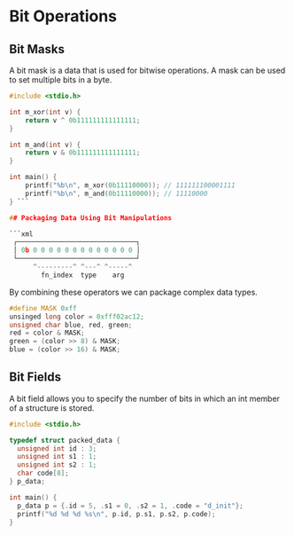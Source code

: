 # Bit Operations

## Bit Masks

A bit mask is a data that is used for bitwise operations. A mask can be used to set
multiple bits in a byte.

```c
#include <stdio.h>

int m_xor(int v) {
    return v ^ 0b111111111111111;
}

int m_and(int v) {
    return v & 0b111111111111111;
}

int main() {
    printf("%b\n", m_xor(0b11110000)); // 111111100001111
    printf("%b\n", m_and(0b11110000)); // 11110000
} ```

## Packaging Data Using Bit Manipulations

```xml
 ┌──────────────────────────────┐
 │ 0b 0 0 0 0 0 0 0 0 0 0 0 0 0 │
 └──────────────────────────────┘
      ^---------^ ^---^ ^-----^
        fn_index  type    arg
```

By combining these operators we can package complex data types.

```c
#define MASK 0xff
unsinged long color = 0xfff02ac12;
unsigned char blue, red, green;
red = color & MASK;
green = (color >> 8) & MASK;
blue = (color >> 16) & MASK;
```

## Bit Fields

A bit field allows you to specify the number of bits in which an int member of a
structure is stored.

```c
#include <stdio.h>

typedef struct packed_data {
  unsigned int id : 3;
  unsigned int s1 : 1;
  unsigned int s2 : 1;
  char code[8];
} p_data;

int main() {
  p_data p = {.id = 5, .s1 = 0, .s2 = 1, .code = "d_init"};
  printf("%d %d %d %s\n", p.id, p.s1, p.s2, p.code);
}
```
